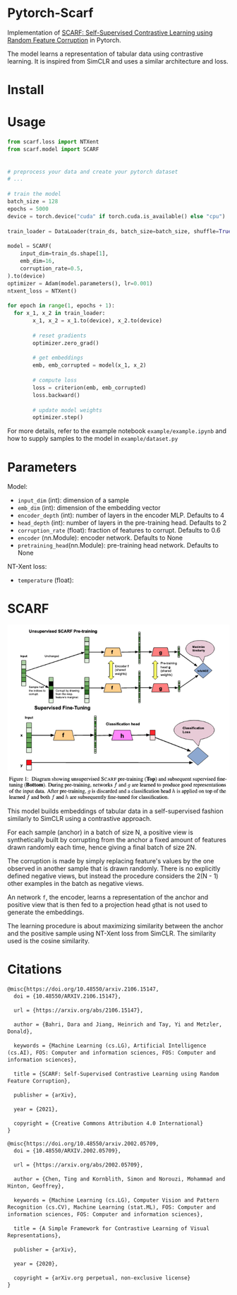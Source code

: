 # Pytorch-Scarf

Implementation of [SCARF: Self-Supervised Contrastive Learning using Random Feature Corruption](https://arxiv.org/abs/2106.15147) in Pytorch.

The model learns a representation of tabular data using contrastive learning. It is inspired from SimCLR and uses a similar architecture and loss.

# Install

# Usage

``` python
from scarf.loss import NTXent
from scarf.model import SCARF


# preprocess your data and create your pytorch dataset
# ...

# train the model
batch_size = 128
epochs = 5000
device = torch.device("cuda" if torch.cuda.is_available() else "cpu")

train_loader = DataLoader(train_ds, batch_size=batch_size, shuffle=True)

model = SCARF(
    input_dim=train_ds.shape[1],
    emb_dim=16,
    corruption_rate=0.5,
).to(device)
optimizer = Adam(model.parameters(), lr=0.001)
ntxent_loss = NTXent()

for epoch in range(1, epochs + 1):
  for x_1, x_2 in train_loader:
        x_1, x_2 = x_1.to(device), x_2.to(device)

        # reset gradients
        optimizer.zero_grad()

        # get embeddings
        emb, emb_corrupted = model(x_1, x_2)

        # compute loss
        loss = criterion(emb, emb_corrupted)
        loss.backward()

        # update model weights
        optimizer.step()
```

For more details, refer to the example notebook `example/example.ipynb` and how to supply samples to the model in `example/dataset.py`

# Parameters

Model:

- `input_dim` (int): dimension of a sample
- `emb_dim` (int): dimension of the embedding vector
- `encoder_depth` (int): number of layers in the encoder MLP. Defaults to 4
- `head_depth` (int): number of layers in the pre-training head. Defaults to 2
- `corruption_rate` (float): fraction of features to corrupt. Defaults to 0.6
- `encoder` (nn.Module): encoder network. Defaults to None
- `pretraining_head`(nn.Module): pre-training head network. Defaults to None


NT-Xent loss:

- `temperature` (float):

# SCARF

![Architecture](resources/architecture.png)

This model builds embeddings of tabular data in a self-supervised fashion similarly to SimCLR using a contrastive approach.

For each sample (anchor) in a batch of size N, a positive view is synthetically built by corrupting from the anchor a fixed amount of features drawn randomly each time, hence giving a final batch of size 2N.

The corruption is made by simply replacing feature's values by the one observed in another sample that is drawn randomly. There is no explicitly defined negative views, but instead the procedure considers the 2(N - 1) other examples in the batch as negative views.

An network `f`, the encoder, learns a representation of the anchor and positive view that is then fed to a projection head `g`that is not used to generate the embeddings.

The learning procedure is about maximizing similarity between the anchor and the positive sample using NT-Xent loss from SimCLR. The similarity used is the cosine similarity.

# Citations

```
@misc{https://doi.org/10.48550/arxiv.2106.15147,
  doi = {10.48550/ARXIV.2106.15147},

  url = {https://arxiv.org/abs/2106.15147},

  author = {Bahri, Dara and Jiang, Heinrich and Tay, Yi and Metzler, Donald},

  keywords = {Machine Learning (cs.LG), Artificial Intelligence (cs.AI), FOS: Computer and information sciences, FOS: Computer and information sciences},

  title = {SCARF: Self-Supervised Contrastive Learning using Random Feature Corruption},

  publisher = {arXiv},

  year = {2021},

  copyright = {Creative Commons Attribution 4.0 International}
}
```

```
@misc{https://doi.org/10.48550/arxiv.2002.05709,
  doi = {10.48550/ARXIV.2002.05709},

  url = {https://arxiv.org/abs/2002.05709},

  author = {Chen, Ting and Kornblith, Simon and Norouzi, Mohammad and Hinton, Geoffrey},

  keywords = {Machine Learning (cs.LG), Computer Vision and Pattern Recognition (cs.CV), Machine Learning (stat.ML), FOS: Computer and information sciences, FOS: Computer and information sciences},

  title = {A Simple Framework for Contrastive Learning of Visual Representations},

  publisher = {arXiv},

  year = {2020},

  copyright = {arXiv.org perpetual, non-exclusive license}
}

```